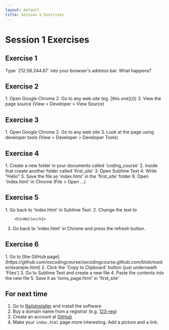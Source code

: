 ```yaml
---
layout: default
title: Session 1 Exercises
---
```



# Session 1 Exercises

## Exercise 1

<div class='exercise' markdown="1">
	Type `212.58.244.67` into your browser's address bar. What happens?
</div>

## Exercise 2

<div class='exercise' markdown="1">
1. Open Google Chrome
2. Go to any web site (eg. [this one](/))
3. View the page source (View > Developer > View Source)
</div>

## Exercise 3
<div class='exercise' markdown="1">
1. Open Google Chrome
2. Go to any web site
3. Look at the page using developer tools (View > Developer > Developer Tools)
</div>

## Exercise 4
<div class='exercise' markdown="1">
1. Create a new folder in your documents called 'coding_course'
2. Inside that create another folder called 'first_site'
3. Open Sublime Text
4. Write "Hello"
5. Save the file as 'index.html' in the 'first_site' folder
6. Open 'index.html' in Chrome (File > Open ...)
</div>

## Exercise 5
<div class='exercise' markdown="1">
1. Go back to 'index.html' in Sublime Text.
2. Change the text to

```
	<h1>Hello</h1>
```

3. Go back to 'index.html' in Chrome and press the refresh button.

</div>

## Exercise 6
<div class='exercise' markdown="1">
1. Go to [the GitHub page](https://github.com/oxcodingcourse/oxcodingcourse.github.com/blob/master/example.html)
2. Click the 'Copy to Clipboard' button (just underneath 'Files')
3. Go to Sublime Text and create a new file
4. Paste the contents into the new file
5. Save it as 'toms_page.html' in 'first_site'
</div>


## For next time

1. Go to [RailsInstaller](railsinstaller.org) and install the software
2. Buy a domain name from a registrar (e.g. [123-reg](123-reg.co.uk))
3. Create an account at [GitHub](github.com)
4. Make your `index.html` page more interesting. Add a picture and a link.

